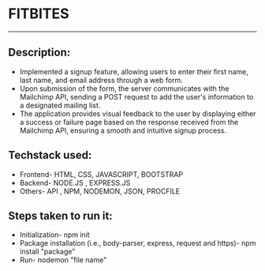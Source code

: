 # FITBITES

<hr/>

<h2 align="left">Description:</h2>
<ul>
<li align="left">Implemented a signup feature, allowing users to enter their first name, last name, and email address through a web form.</li>
<li align="left">Upon submission of the form, the server communicates with the Mailchimp API, sending a POST request to add the user's information to a designated mailing list.</li>
<li align="left">The application provides visual feedback to the user by displaying either a success or failure page based on the response received from the Mailchimp API, ensuring a smooth and intuitive signup process.</li>
</ul>

<h2 align="left">Techstack used:</h2>
<ul>
<li align="left">Frontend- HTML, CSS, JAVASCRIPT, BOOTSTRAP</li>
<li align="left">Backend- NODE.JS , EXPRESS.JS </li>
<li align="left">Others- API , NPM, NODEMON, JSON, PROCFILE </li>
</ul>

<h2 align="left">Steps taken to run it:</h2>
<ul>
<li align="left">Initialization- npm init</li>
<li align="left">Package installation (i.e., body-parser, express, request and https)- npm install "package"</li>
<li align="left">Run- nodemon "file name"</li>
</ul>

